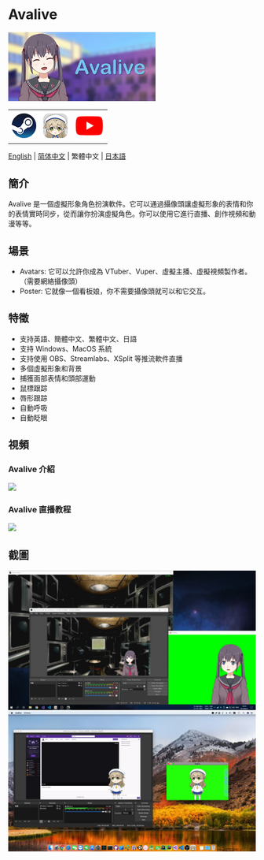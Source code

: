 # Avalive

<img src="./Assets/Resources/Avalive-460x215.png" width = "300"/>
<table>
    <tr>
        <td>
            <a><img src="https://raw.githubusercontent.com/avamoe/Avalive/master/Assets/Resources/Steam-logo.png" height = "50"></a>
        </td>
        <td>
            <a href="https://ava.moe/" target="_blank"><img src="https://raw.githubusercontent.com/avamoe/Avalive/master/Assets/Resources/Avalive-logo.png" height = "50"></a>
        </td>
        <td>
            <a href="https://www.youtube.com/channel/UCv8I7x73RXZjGImJvMS6DbQ" target="_blank"><img src="https://raw.githubusercontent.com/avamoe/Avalive/master/Assets/Resources/YouTube-logo.png" height = "60"></a>
        </td>
    </tr>
</table>

[English](README.md) | [简体中文](README_zh-Hans.md) | 繁體中文 | [日本語](README_ja.md)

## 簡介

Avalive 是一個虛擬形象角色扮演軟件。它可以通過攝像頭讓虛擬形象的表情和你的表情實時同步，從而讓你扮演虛擬角色。你可以使用它進行直播、創作視頻和動漫等等。

## 場景

* Avatars: 它可以允許你成為 VTuber、Vuper、虛擬主播、虛擬視頻製作者。 （需要網絡攝像頭）
* Poster: 它就像一個看板娘，你不需要攝像頭就可以和它交互。

## 特徵

* 支持英語、簡體中文、繁體中文、日語
* 支持 Windows、MacOS 系統
* 支持使用 OBS、Streamlabs、XSplit 等推流軟件直播
* 多個虛擬形象和背景
* 捕獲面部表情和頭部運動
* 鼠標跟踪
* 唇形跟踪
* 自動呼吸
* 自動眨眼

## 視頻

### Avalive 介紹

[![](https://img.youtube.com/vi/Gjs19vlBNWY/0.jpg)](https://www.youtube.com/watch?v=Gjs19vlBNWY&list=PL0x0SdqY3V3GVIQDjjevth4u0r76lcVWq)

### Avalive 直播教程

[![](https://img.youtube.com/vi/P6QszXUa7So/0.jpg)](https://www.youtube.com/watch?v=P6QszXUa7So&list=PL0x0SdqY3V3GVIQDjjevth4u0r76lcVWq&index=2)


## 截圖

<img src="./Assets/Resources/Avalive-Windows.jpg" width = "960"/>
<img src="./Assets/Resources/Avalive-MacOS.jpg" width = "960"/>